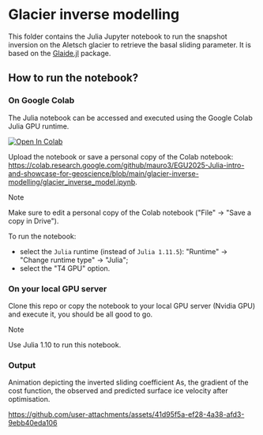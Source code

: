 # Glacier inverse modelling
This folder contains the Julia Jupyter notebook to run the snapshot inversion on the Aletsch glacier to retrieve the basal sliding parameter. It is based on the [Glaide.jl](https://github.com/yiluchen1066/Glaide.jl) package.

## How to run the notebook?

### On Google Colab
The Julia notebook can be accessed and executed using the Google Colab Julia GPU runtime.

<a href="https://colab.research.google.com/github/mauro3/EGU2025-Julia-intro-and-showcase-for-geoscience/blob/main/glacier-inverse-modelling/glacier_inverse_model.ipynb" target="_parent"><img src="https://colab.research.google.com/assets/colab-badge.svg" alt="Open In Colab"/></a>

Upload the notebook or save a personal copy of the Colab notebook: https://colab.research.google.com/github/mauro3/EGU2025-Julia-intro-and-showcase-for-geoscience/blob/main/glacier-inverse-modelling/glacier_inverse_model.ipynb.

> [!NOTE]
> Make sure to edit a personal copy of the Colab notebook ("File" -> "Save a copy in Drive").

To run the notebook:
- select the `Julia` runtime (instead of `Julia 1.11.5`): "Runtime" -> "Change runtime type" -> "Julia";
- select the "T4 GPU" option.

### On your local GPU server
Clone this repo or copy the notebook to your local GPU server (Nvidia GPU) and execute it, you should be all good to go.

> [!NOTE]
> Use Julia 1.10 to run this notebook.

### Output
Animation depicting the inverted sliding coefficient As, the gradient of the cost function, the observed and predicted surface ice velocity after optimisation.

https://github.com/user-attachments/assets/41d95f5a-ef28-4a38-afd3-9ebb40eda106
